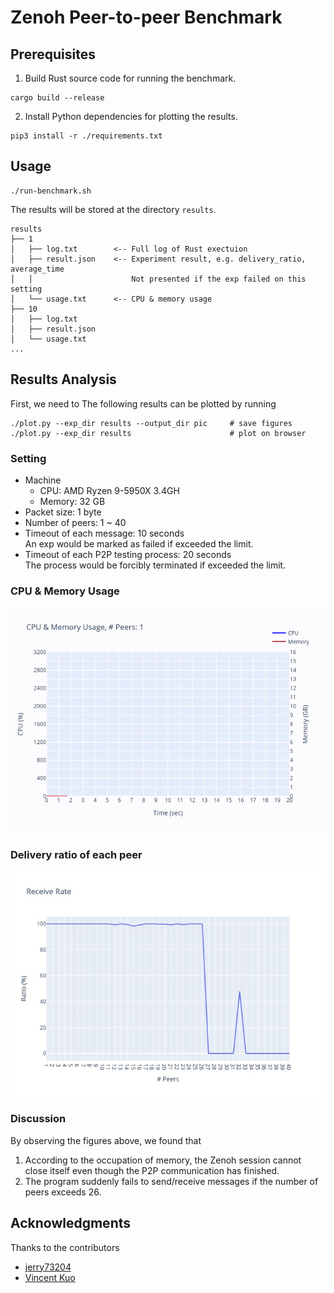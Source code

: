 # Zenoh Peer-to-peer Benchmark

## Prerequisites

1. Build Rust source code for running the benchmark.

```
cargo build --release
```

2. Install Python dependencies for plotting the results.

```
pip3 install -r ./requirements.txt
```

## Usage

```
./run-benchmark.sh
```

The results will be stored at the directory `results`.

```
results
├── 1
│   ├── log.txt        <-- Full log of Rust exectuion
│   ├── result.json    <-- Experiment result, e.g. delivery_ratio, average_time
│   │                      Not presented if the exp failed on this setting
│   └── usage.txt      <-- CPU & memory usage
├── 10
│   ├── log.txt
│   ├── result.json
│   └── usage.txt
...
```

## Results Analysis

First, we need to The following results can be plotted by running

```
./plot.py --exp_dir results --output_dir pic     # save figures
./plot.py --exp_dir results                      # plot on browser
```

### Setting

* Machine
    * CPU: AMD Ryzen 9-5950X 3.4GH
    * Memory: 32 GB
* Packet size: 1 byte
* Number of peers: 1 ~ 40
* Timeout of each message: 10 seconds \
An exp would be marked as failed if exceeded the limit.
* Timeout of each P2P testing process: 20 seconds \
The process would be forcibly terminated if exceeded the limit.


### CPU & Memory Usage

![](./pic/usage.gif)

### Delivery ratio of each peer

![](./pic/delivery-ratio.jpg)

### Discussion

By observing the figures above, we found that

1. According to the occupation of memory, the Zenoh session cannot close itself even though the P2P communication has finished.
2. The program suddenly fails to send/receive messages if the number of peers exceeds 26.


## Acknowledgments

Thanks to the contributors

- [jerry73204](https://github.com/jerry73204)
- [Vincent Kuo](https://github.com/eurc17/)
